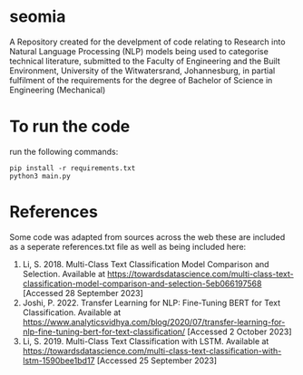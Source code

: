 # seomia
A Repository created for the develpment of code relating to Research into Natural Language Processing (NLP) models being used to categorise technical literature, submitted to the Faculty of Engineering and the Built Environment, University of the Witwatersrand, Johannesburg, in partial fulfilment of the requirements for the degree of Bachelor of Science in Engineering (Mechanical) 

# To run the code
run the following commands:
```
pip install -r requirements.txt
python3 main.py
```

# References
Some code was adapted from sources across the web these are included as a seperate references.txt file as well as being included here:

1. Li, S. 2018. Multi-Class Text Classification Model Comparison and Selection. Available at https://towardsdatascience.com/multi-class-text-classification-model-comparison-and-selection-5eb066197568 [Accessed 28 September 2023]
2. Joshi, P. 2022. Transfer Learning for NLP: Fine-Tuning BERT for Text Classification. Available at https://www.analyticsvidhya.com/blog/2020/07/transfer-learning-for-nlp-fine-tuning-bert-for-text-classification/ [Accessed 2 October 2023]
3. Li, S. 2019. Multi-Class Text Classification with LSTM. Available at https://towardsdatascience.com/multi-class-text-classification-with-lstm-1590bee1bd17 [Accessed 25 September 2023]
